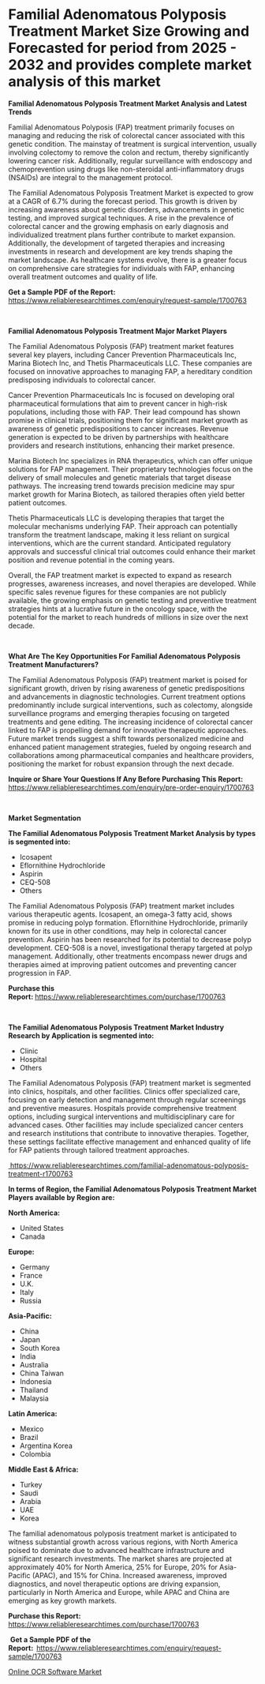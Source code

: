 <p><h1>Familial Adenomatous Polyposis Treatment Market Size Growing and Forecasted for period from 2025 - 2032 and provides complete market analysis of this market</h1></p><p><strong>Familial Adenomatous Polyposis Treatment Market Analysis and Latest Trends</strong></p>
<p><p>Familial Adenomatous Polyposis (FAP) treatment primarily focuses on managing and reducing the risk of colorectal cancer associated with this genetic condition. The mainstay of treatment is surgical intervention, usually involving colectomy to remove the colon and rectum, thereby significantly lowering cancer risk. Additionally, regular surveillance with endoscopy and chemoprevention using drugs like non-steroidal anti-inflammatory drugs (NSAIDs) are integral to the management protocol. </p><p>The Familial Adenomatous Polyposis Treatment Market is expected to grow at a CAGR of 6.7% during the forecast period. This growth is driven by increasing awareness about genetic disorders, advancements in genetic testing, and improved surgical techniques. A rise in the prevalence of colorectal cancer and the growing emphasis on early diagnosis and individualized treatment plans further contribute to market expansion. Additionally, the development of targeted therapies and increasing investments in research and development are key trends shaping the market landscape. As healthcare systems evolve, there is a greater focus on comprehensive care strategies for individuals with FAP, enhancing overall treatment outcomes and quality of life.</p></p>
<p><strong>Get a Sample PDF of the Report:&nbsp;</strong> <a href="https://www.reliableresearchtimes.com/enquiry/request-sample/1700763?utm_campaign=3255&utm_medium=2&utm_source=Github&utm_content=ia&utm_term=27032025&utm_id=familial-adenomatous-polyposis-treatment">https://www.reliableresearchtimes.com/enquiry/request-sample/1700763</a></p>
<p>&nbsp;</p>
<p><strong>Familial Adenomatous Polyposis Treatment Major Market Players</strong></p>
<p><p>The Familial Adenomatous Polyposis (FAP) treatment market features several key players, including Cancer Prevention Pharmaceuticals Inc, Marina Biotech Inc, and Thetis Pharmaceuticals LLC. These companies are focused on innovative approaches to managing FAP, a hereditary condition predisposing individuals to colorectal cancer.</p><p>Cancer Prevention Pharmaceuticals Inc is focused on developing oral pharmaceutical formulations that aim to prevent cancer in high-risk populations, including those with FAP. Their lead compound has shown promise in clinical trials, positioning them for significant market growth as awareness of genetic predispositions to cancer increases. Revenue generation is expected to be driven by partnerships with healthcare providers and research institutions, enhancing their market presence.</p><p>Marina Biotech Inc specializes in RNA therapeutics, which can offer unique solutions for FAP management. Their proprietary technologies focus on the delivery of small molecules and genetic materials that target disease pathways. The increasing trend towards precision medicine may spur market growth for Marina Biotech, as tailored therapies often yield better patient outcomes.</p><p>Thetis Pharmaceuticals LLC is developing therapies that target the molecular mechanisms underlying FAP. Their approach can potentially transform the treatment landscape, making it less reliant on surgical interventions, which are the current standard. Anticipated regulatory approvals and successful clinical trial outcomes could enhance their market position and revenue potential in the coming years.</p><p>Overall, the FAP treatment market is expected to expand as research progresses, awareness increases, and novel therapies are developed. While specific sales revenue figures for these companies are not publicly available, the growing emphasis on genetic testing and preventive treatment strategies hints at a lucrative future in the oncology space, with the potential for the market to reach hundreds of millions in size over the next decade.</p></p>
<p>&nbsp;</p>
<p><strong>What Are The Key Opportunities For Familial Adenomatous Polyposis Treatment Manufacturers?</strong></p>
<p><p>The Familial Adenomatous Polyposis (FAP) treatment market is poised for significant growth, driven by rising awareness of genetic predispositions and advancements in diagnostic technologies. Current treatment options predominantly include surgical interventions, such as colectomy, alongside surveillance programs and emerging therapies focusing on targeted treatments and gene editing. The increasing incidence of colorectal cancer linked to FAP is propelling demand for innovative therapeutic approaches. Future market trends suggest a shift towards personalized medicine and enhanced patient management strategies, fueled by ongoing research and collaborations among pharmaceutical companies and healthcare providers, positioning the market for robust expansion through the next decade.</p></p>
<p><strong>Inquire or Share Your Questions If Any Before Purchasing This Report:</strong> <a href="https://www.reliableresearchtimes.com/enquiry/pre-order-enquiry/1700763?utm_campaign=3255&utm_medium=2&utm_source=Github&utm_content=ia&utm_term=27032025&utm_id=familial-adenomatous-polyposis-treatment">https://www.reliableresearchtimes.com/enquiry/pre-order-enquiry/1700763</a></p>
<p>&nbsp;</p>
<p><strong>Market Segmentation</strong></p>
<p><strong>The Familial Adenomatous Polyposis Treatment Market Analysis by types is segmented into:</strong></p>
<p><ul><li>Icosapent</li><li>Eflornithine Hydrochloride</li><li>Aspirin</li><li>CEQ-508</li><li>Others</li></ul></p>
<p><p>The Familial Adenomatous Polyposis (FAP) treatment market includes various therapeutic agents. Icosapent, an omega-3 fatty acid, shows promise in reducing polyp formation. Eflornithine Hydrochloride, primarily known for its use in other conditions, may help in colorectal cancer prevention. Aspirin has been researched for its potential to decrease polyp development. CEQ-508 is a novel, investigational therapy targeted at polyp management. Additionally, other treatments encompass newer drugs and therapies aimed at improving patient outcomes and preventing cancer progression in FAP.</p></p>
<p><strong>Purchase this Report:&nbsp;</strong><a href="https://www.reliableresearchtimes.com/purchase/1700763?utm_campaign=3255&utm_medium=2&utm_source=Github&utm_content=ia&utm_term=27032025&utm_id=familial-adenomatous-polyposis-treatment">https://www.reliableresearchtimes.com/purchase/1700763</a></p>
<p>&nbsp;</p>
<p><strong>The Familial Adenomatous Polyposis Treatment Market Industry Research by Application is segmented into:</strong></p>
<p><ul><li>Clinic</li><li>Hospital</li><li>Others</li></ul></p>
<p><p>The Familial Adenomatous Polyposis (FAP) treatment market is segmented into clinics, hospitals, and other facilities. Clinics offer specialized care, focusing on early detection and management through regular screenings and preventive measures. Hospitals provide comprehensive treatment options, including surgical interventions and multidisciplinary care for advanced cases. Other facilities may include specialized cancer centers and research institutions that contribute to innovative therapies. Together, these settings facilitate effective management and enhanced quality of life for FAP patients through tailored treatment approaches.</p></p>
<p><a href="https://www.reliableresearchtimes.com/familial-adenomatous-polyposis-treatment-r1700763?utm_campaign=3255&utm_medium=2&utm_source=Github&utm_content=ia&utm_term=27032025&utm_id=familial-adenomatous-polyposis-treatment">&nbsp;https://www.reliableresearchtimes.com/familial-adenomatous-polyposis-treatment-r1700763</a></p>
<p><strong>In terms of Region, the Familial Adenomatous Polyposis Treatment Market Players available by Region are:</strong></p>
<p>
    <p> <strong> North America: </strong>
        <ul>
            <li>United States</li>
            <li>Canada</li>
        </ul>
        </p> 
    <p> <strong> Europe: </strong>
        <ul>
            <li>Germany</li>
            <li>France</li>
            <li>U.K.</li>
            <li>Italy</li>
            <li>Russia</li>
        </ul>
        </p> 
    <p> <strong> Asia-Pacific: </strong>
        <ul>
            <li>China</li>
            <li>Japan</li>
            <li>South Korea</li>
            <li>India</li>
            <li>Australia</li>
            <li>China Taiwan</li>
            <li>Indonesia</li>
            <li>Thailand</li>
            <li>Malaysia</li>
        </ul>
        </p> 
    <p> <strong> Latin America: </strong>
        <ul>
            <li>Mexico</li>
            <li>Brazil</li>
            <li>Argentina Korea</li>
            <li>Colombia</li>
        </ul>
        </p> 
    <p> <strong> Middle East & Africa: </strong>
        <ul>
            <li>Turkey</li>
            <li>Saudi</li>
            <li>Arabia</li>
            <li>UAE</li>
            <li>Korea</li>
        </ul>
    </p>
    </p>
<p><p>The familial adenomatous polyposis treatment market is anticipated to witness substantial growth across various regions, with North America poised to dominate due to advanced healthcare infrastructure and significant research investments. The market shares are projected at approximately 40% for North America, 25% for Europe, 20% for Asia-Pacific (APAC), and 15% for China. Increased awareness, improved diagnostics, and novel therapeutic options are driving expansion, particularly in North America and Europe, while APAC and China are emerging as key growth markets.</p></p>
<p><strong>Purchase this Report: </strong><a href="https://www.reliableresearchtimes.com/purchase/1700763?utm_campaign=3255&utm_medium=2&utm_source=Github&utm_content=ia&utm_term=27032025&utm_id=familial-adenomatous-polyposis-treatment">https://www.reliableresearchtimes.com/purchase/1700763</a></p>
<p>&nbsp;<strong>Get a Sample PDF of the Report:&nbsp;&nbsp;</strong><a href="https://www.reliableresearchtimes.com/enquiry/request-sample/1700763?utm_campaign=3255&utm_medium=2&utm_source=Github&utm_content=ia&utm_term=27032025&utm_id=familial-adenomatous-polyposis-treatment">https://www.reliableresearchtimes.com/enquiry/request-sample/1700763</a></p>
<p><strong></strong></p>
<p><p><a href="https://github.com/ancsyanagha/Market-Research-Report-List-1/blob/main/online-ocr-software-market.md?utm_campaign=3255&utm_medium=2&utm_source=Github&utm_content=ia&utm_term=27032025&utm_id=familial-adenomatous-polyposis-treatment">Online OCR Software Market</a></p></p>